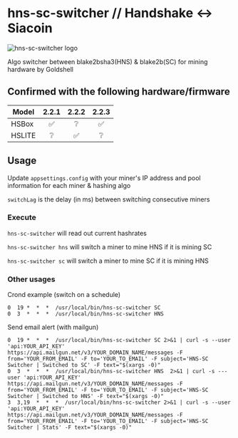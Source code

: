 # hns-sc-switcher // Handshake ↔️ Siacoin
![hns-sc-switcher logo](https://user-images.githubusercontent.com/4912057/198945190-f7591003-b27b-40bf-9fcd-e07419b03e2a.png)

Algo switcher between blake2bsha3(HNS) &amp; blake2b(SC) for mining hardware by Goldshell

## Confirmed with the following hardware/firmware
| Model      | 2.2.1 | 2.2.2 | 2.2.3 |
| ---------- | :---: | :---: | :---: |
| HSBox      | ✅    |   ❔  | ✅    |
| HSLITE     |   ❔  | ✅    |  ❔   |

## Usage
Update `appsettings.config` with your miner's IP address and pool information for each miner & hashing algo

`switchLag` is the delay (in ms) between switching consecutive miners

### Execute
  `hns-sc-switcher` will read out current hashrates
  
  `hns-sc-switcher hns` will switch a miner to mine HNS if it is mining SC
  
  `hns-sc-switcher sc` will switch a miner to mine SC if it is mining HNS
  
### Other usages
Crond example (switch on a schedule)
```
0  19 *  *  *  /usr/local/bin/hns-sc-switcher SC
0  3  *  *  *  /usr/local/bin/hns-sc-switcher HNS
```

Send email alert (with mailgun)
```
0  19 *  *  *  /usr/local/bin/hns-sc-switcher SC 2>&1 | curl -s --user 'api:YOUR_API_KEY' https://api.mailgun.net/v3/YOUR_DOMAIN_NAME/messages -F from='YOUR_FROM_EMAIL' -F to='YOUR_TO_EMAIL' -F subject='HNS-SC Switcher | Switched to SC' -F text="$(xargs -0)"
0  3  *  *  *  /usr/local/bin/hns-sc-switcher HNS  2>&1 | curl -s ---user 'api:YOUR_API_KEY' https://api.mailgun.net/v3/YOUR_DOMAIN_NAME/messages -F from='YOUR_FROM_EMAIL' -F to='YOUR_TO_EMAIL' -F subject='HNS-SC Switcher | Switched to HNS' -F text="$(xargs -0)"
3  3,19  *  *  *  /usr/local/bin/hns-sc-switcher 2>&1 | curl -s --user 'api:YOUR_API_KEY' https://api.mailgun.net/v3/YOUR_DOMAIN_NAME/messages -F from='YOUR_FROM_EMAIL' -F to='YOUR_TO_EMAIL' -F subject='HNS-SC Switcher | Stats' -F text="$(xargs -0)"
```
